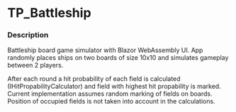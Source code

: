 # TP_Battleship

### Description

Battleship board game simulator with Blazor WebAssembly UI.
App randomly places ships on two boards of size 10x10 and simulates gameplay between 2 players.

After each round a hit probability of each field is calculated (IHitPropabilityCalculator) and field with highest hit propability is marked.
Current implementation assumes random marking of fields on boards. Position of occupied fields is not taken into account in the calculations.